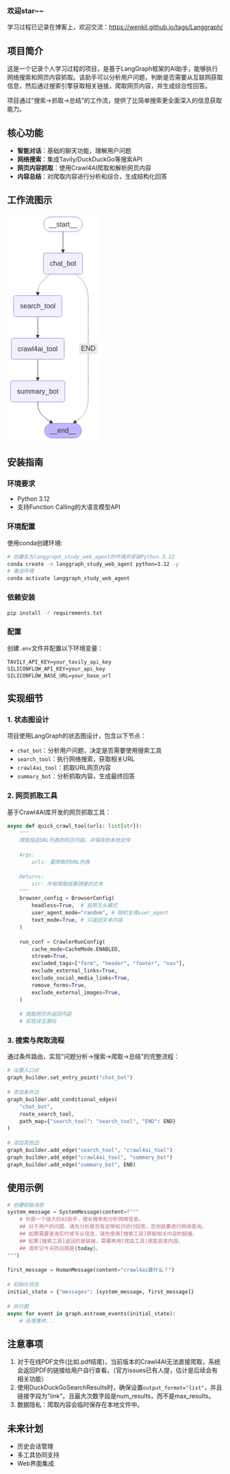 ### 欢迎star~~
学习过程已记录在博客上，欢迎交流：https://wenkil.github.io/tags/Langgraph/

## 项目简介

这是一个记录个人学习过程的项目，是基于LangGraph框架的AI助手，能够执行网络搜索和网页内容抓取。该助手可以分析用户问题，判断是否需要从互联网获取信息，然后通过搜索引擎获取相关链接，爬取网页内容，并生成综合性回答。

项目通过"搜索→抓取→总结"的工作流，提供了比简单搜索更全面深入的信息获取能力。

## 核心功能

- **智能对话**：基础的聊天功能，理解用户问题
- **网络搜索**：集成Tavily/DuckDuckGo等搜索API
- **网页内容抓取**：使用Crawl4AI爬取和解析网页内容
- **内容总结**：对爬取内容进行分析和综合，生成结构化回答

## 工作流图示

![工作流示例](./web_crawl_graph-2025-04-12_22-35-50.png)


## 安装指南

### 环境要求

- Python 3.12
- 支持Function Calling的大语言模型API

### 环境配置

使用conda创建环境:

```bash
# 创建名为langgraph_study_web_agent的环境并安装Python 3.12
conda create -n langgraph_study_web_agent python=3.12 -y
# 激活环境
conda activate langgraph_study_web_agent
```

### 依赖安装

```bash
pip install -r requirements.txt
```

### 配置

创建`.env`文件并配置以下环境变量：

```
TAVILY_API_KEY=your_tavily_api_key
SILICONFLOW_API_KEY=your_api_key
SILICONFLOW_BASE_URL=your_base_url
```

## 实现细节

### 1. 状态图设计

项目使用LangGraph的状态图设计，包含以下节点：

- `chat_bot`：分析用户问题，决定是否需要使用搜索工具
- `search_tool`：执行网络搜索，获取相关URL
- `crawl4ai_tool`：抓取URL网页内容
- `summary_bot`：分析抓取内容，生成最终回答

### 2. 网页抓取工具

基于Crawl4AI库开发的网页抓取工具：

```python
async def quick_crawl_tool(urls: list[str]):
    """
    爬取指定URL列表的网页内容，并保存到本地文件
    
    Args:
        urls: 要爬取的URL列表
        
    Returns:
        str: 所有爬取结果拼接的文本
    """
    browser_config = BrowserConfig(
        headless=True,  # 启用无头模式
        user_agent_mode="random", # 随机生成user_agent
        text_mode=True, # 只返回文本内容
    )
    
    run_conf = CrawlerRunConfig(
        cache_mode=CacheMode.ENABLED,
        stream=True,
        excluded_tags=["form", "header", "footer", "nav"],
        exclude_external_links=True,
        exclude_social_media_links=True,
        remove_forms=True,
        exclude_external_images=True,
    )
    
    # 爬取网页并返回内容
    # 实现详见源码
```

### 3. 搜索与爬取流程

通过条件路由，实现"问题分析→搜索→爬取→总结"的完整流程：

```python
# 设置入口点
graph_builder.set_entry_point("chat_bot")

# 添加条件边
graph_builder.add_conditional_edges(
    "chat_bot",
    route_search_tool,
    path_map={"search_tool": "search_tool", "END": END}
)

# 添加其他边
graph_builder.add_edge("search_tool", "crawl4ai_tool")
graph_builder.add_edge("crawl4ai_tool", "summary_bot")
graph_builder.add_edge("summary_bot", END)
```

## 使用示例

```python
# 创建初始消息
system_message = SystemMessage(content=f"""
    # 你是一个强大的AI助手，擅长搜索和分析网络信息。
    ## 对于用户的问题，请先分析是否有足够知识进行回答，否则就要进行网络查询。
    ## 如果需要查询实时或专业信息，请先使用[搜索工具]获取相关内容的链接。
    ## 如果[搜索工具]返回的是链接，需要再用[爬虫工具]获取具体内容。
    ## 请牢记今天的日期是{today}。
""")

first_message = HumanMessage(content="crawl4ai是什么？")

# 初始化状态
initial_state = {"messages": [system_message, first_message]}

# 执行图
async for event in graph.astream_events(initial_state):
    # 处理事件...
```

## 注意事项

1. 对于在线PDF文件(比如.pdf结尾)，当前版本的Crawl4AI无法直接爬取，系统会返回PDF的链接给用户自行查看。（官方issues已有人提，估计是后续会有相关功能）
2. 使用DuckDuckGoSearchResults时，确保设置`output_format="list"`，并且链接字段为"link"。且最大次数字段是num_results，而不是max_results。
3. 数据隐私：爬取内容会临时保存在本地文件中。

## 未来计划

- 历史会话管理
- 多工具协同支持
- Web界面集成
